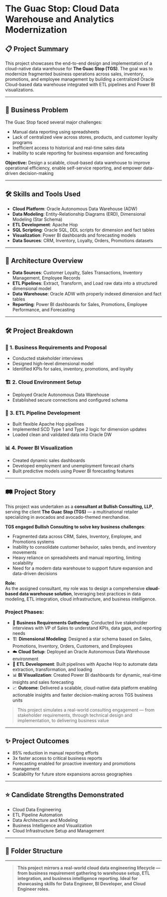 # The Guac Stop: Cloud Data Warehouse and Analytics Modernization

## 📋 Project Summary
This project showcases the end-to-end design and implementation of a cloud-native data warehouse for **The Guac Stop (TGS)**. The goal was to modernize fragmented business operations across sales, inventory, promotions, and employee management by building a centralized Oracle Cloud-based data warehouse integrated with ETL pipelines and Power BI visualizations.

---

## 🎯 Business Problem
The Guac Stop faced several major challenges:
- Manual data reporting using spreadsheets
- Lack of centralized view across stores, products, and customer loyalty programs
- Inefficient access to historical and real-time sales data
- Inability to scale reporting for business expansion and forecasting

**Objective:** Design a scalable, cloud-based data warehouse to improve operational efficiency, enable self-service reporting, and empower data-driven decision-making

---

## 🛠️ Skills and Tools Used
- **Cloud Platform**: Oracle Autonomous Data Warehouse (ADW)
- **Data Modeling**: Entity-Relationship Diagrams (ERD), Dimensional Modeling (Star Schema)
- **ETL Development**: Apache Hop
- **SQL Scripting**: Oracle SQL, DDL scripts for dimension and fact tables
- **Visualization**: Power BI dashboards and forecasting models
- **Data Sources**: CRM, Inventory, Loyalty, Orders, Promotions datasets

---

## 🌊 Architecture Overview
- **Data Sources**: Customer Loyalty, Sales Transactions, Inventory Management, Employee Records
- **ETL Pipelines**: Extract, Transform, and Load raw data into a structured dimensional model
- **Data Warehouse**: Oracle ADW with properly indexed dimension and fact tables
- **Reporting**: Power BI dashboards for Sales, Promotions, Employee Performance, and Forecasting

---

## 🛠️ Project Breakdown

### 📑 1. Business Requirements and Proposal
- Conducted stakeholder interviews
- Designed high-level dimensional model
- Identified KPIs for sales, inventory, promotions, and loyalty

### 🏗️ 2. Cloud Environment Setup
- Deployed Oracle Autonomous Data Warehouse
- Established secure connections and configured schema

### 🔄 3. ETL Pipeline Development
- Built flexible Apache Hop pipelines
- Implemented SCD Type 1 and Type 2 logic for dimension updates
- Loaded clean and validated data into Oracle DW

### 📊 4. Power BI Visualization
- Created dynamic sales dashboards
- Developed employment and unemployment forecast charts
- Built predictive models using Power BI forecasting features

---

## 🛤️ Project Story

This project was undertaken as a **consultant at Bullish Consulting, LLP**, serving the client **The Guac Stop (TGS)** — a multinational retailer specializing in avocados and avocado-themed merchandise.

**TGS engaged Bullish Consulting to solve key business challenges**:
- Fragmented data across CRM, Sales, Inventory, Employee, and Promotions systems
- Inability to consolidate customer behavior, sales trends, and inventory movements
- Heavy reliance on spreadsheets and manual reporting, limiting scalability
- Need for a modern data warehouse to support future expansion and data-driven decisions

**Role:**  
As the assigned consultant, my role was to design a comprehensive **cloud-based data warehouse solution**, leveraging best practices in data modeling, ETL integration, cloud infrastructure, and business intelligence.

### Project Phases:
- 🧠 **Business Requirements Gathering**: Conducted live stakeholder interviews with VP of Sales to understand KPIs, data gaps, and reporting needs
- 🏗️ **Dimensional Modeling**: Designed a star schema based on Sales, Promotions, Inventory, Orders, Customers, and Employees
- ☁️ **Cloud Setup**: Deployed an Oracle Autonomous Data Warehouse environment
- 🔄 **ETL Development**: Built pipelines with Apache Hop to automate data extraction, transformation, and loading
- 📊 **BI Visualization**: Created Power BI dashboards for dynamic, real-time insights and sales forecasting
- 📈 **Outcome**: Delivered a scalable, cloud-native data platform enabling actionable insights and faster decision-making across TGS business units

> This project simulates a real-world consulting engagement — from stakeholder requirements, through technical design and implementation, to delivering business value 

---

## ✨ Project Outcomes
- 85% reduction in manual reporting efforts
- 3x faster access to critical business reports
- Forecasting enabled for proactive inventory and promotions management
- Scalability for future store expansions across geographies

---

## ⭐ Candidate Strengths Demonstrated
- Cloud Data Engineering
- ETL Pipeline Automation
- Data Architecture and Modeling
- Business Intelligence and Visualization
- Cloud Infrastructure Setup and Management

---

## 📂 Folder Structure
---

> **This project mirrors a real-world cloud data engineering lifecycle — from business requirement gathering to warehouse setup, ETL integration, and business intelligence reporting. Ideal for showcasing skills for Data Engineer, BI Developer, and Cloud Engineer roles.**
